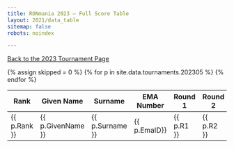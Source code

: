 ```yaml
---
title: RONmania 2023 — Full Score Table
layout: 2021/data_table
sitemap: false
robots: noindex

---
```

[Back to the 2023 Tournament Page](/)

<table class="data-table">
<thead>
<tr>
<th>Rank</th>
<th>Given Name</th>
<th>Surname</th>
<th>EMA Number</th>
<th>Round 1</th>
<th>Round 2</th>
<th>Round 3</th>
<th>Round 4</th>
<th>Round 5</th>
<th>Round 6</th>
<th>Round 7</th>
<th>Round 8</th>
<th>Total</th>
</tr>
</thead>
<tbody>
{% assign skipped = 0 %}
{% for p in site.data.tournaments.202305 %}
<tr>
<td>{{ p.Rank }}</td>
<td>{{ p.GivenName }}</td>
<td>{{ p.Surname }}</td>
<td>{{ p.EmaID}}</td>
<td>{{ p.R1 }}</td>
<td>{{ p.R2 }}</td>
<td>{{ p.R3 }}</td>
<td>{{ p.R4 }}</td>
<td>{{ p.R5 }}</td>
<td>{{ p.R6 }}</td>
<td>{{ p.R7 }}</td>
<td>{{ p.R8 }}</td>
<td>{{ p.R9 }}</td>
<td>{{ p.Total }}</td>
</tr>
{% endfor %}
</tbody>
</table>
